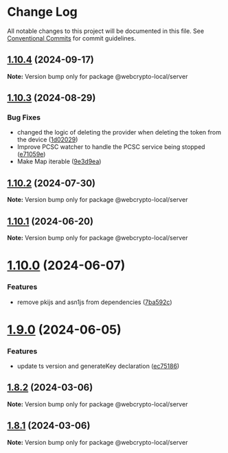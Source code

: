 # Change Log

All notable changes to this project will be documented in this file.
See [Conventional Commits](https://conventionalcommits.org) for commit guidelines.

## [1.10.4](https://github.com/PeculiarVentures/webcrypto-local/compare/v1.10.3...v1.10.4) (2024-09-17)

**Note:** Version bump only for package @webcrypto-local/server





## [1.10.3](https://github.com/PeculiarVentures/webcrypto-local/compare/v1.10.2...v1.10.3) (2024-08-29)


### Bug Fixes

* changed the logic of deleting the provider when deleting the token from the device ([1d02029](https://github.com/PeculiarVentures/webcrypto-local/commit/1d020293477a25a4892e07e284d0d2f61c2af2ba))
* Improve PCSC watcher to handle the PCSC service being stopped ([e71059e](https://github.com/PeculiarVentures/webcrypto-local/commit/e71059ef4290aaa39a38195fdae2113f0e904dcf))
* Make Map iterable ([9e3d9ea](https://github.com/PeculiarVentures/webcrypto-local/commit/9e3d9ea8d86c4cf42959dca278844d06e2370c18))





## [1.10.2](https://github.com/PeculiarVentures/webcrypto-local/compare/v1.10.1...v1.10.2) (2024-07-30)

**Note:** Version bump only for package @webcrypto-local/server





## [1.10.1](https://github.com/PeculiarVentures/webcrypto-local/compare/v1.10.0...v1.10.1) (2024-06-20)

**Note:** Version bump only for package @webcrypto-local/server





# [1.10.0](https://github.com/PeculiarVentures/webcrypto-local/compare/v1.9.0...v1.10.0) (2024-06-07)


### Features

* remove pkijs and asn1js from dependencies ([7ba592c](https://github.com/PeculiarVentures/webcrypto-local/commit/7ba592ccffda809e5e6c844f5d9dd53a6a21c92a))





# [1.9.0](https://github.com/PeculiarVentures/webcrypto-local/compare/v1.8.2...v1.9.0) (2024-06-05)


### Features

* update ts version and generateKey declaration ([ec75186](https://github.com/PeculiarVentures/webcrypto-local/commit/ec75186e244eee2b0e821b588b1d94e51449c428))





## [1.8.2](https://github.com/PeculiarVentures/webcrypto-local/compare/v1.8.1...v1.8.2) (2024-03-06)

**Note:** Version bump only for package @webcrypto-local/server





## [1.8.1](https://github.com/PeculiarVentures/webcrypto-local/compare/v1.8.0...v1.8.1) (2024-03-06)

**Note:** Version bump only for package @webcrypto-local/server
